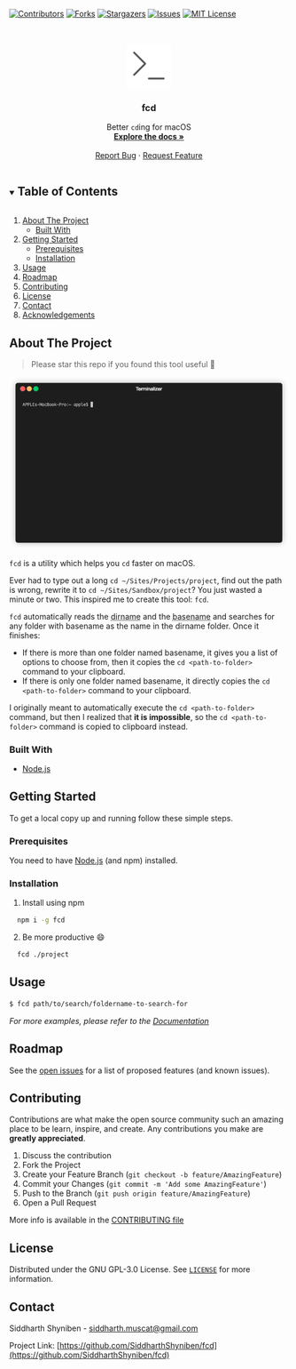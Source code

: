 [![Contributors][contributors-shield]][contributors-url]
[![Forks][forks-shield]][forks-url]
[![Stargazers][stars-shield]][stars-url]
[![Issues][issues-shield]][issues-url]
[![MIT License][license-shield]][license-url]



<!-- PROJECT LOGO -->
<br />
<p align="center">
  <a href="https://github.com/SiddharthShyniben/fcd">
    <img src="assets/logo.svg" alt="Logo" width="80" height="80">
  </a>

  <h3 align="center">fcd</h3>

  <p align="center">
    Better <code>cd</code>ing for macOS
    <br />
    <a href="https://github.com/SiddharthShyniben/fcd"><strong>Explore the docs »</strong></a>
    <br />
    <br />
    <a href="https://github.com/SiddharthShyniben/fcd/issues">Report Bug</a>
    ·
    <a href="https://github.com/SiddharthShyniben/fcd/issues">Request Feature</a>
  </p>
</p>



<!-- TABLE OF CONTENTS -->
<details open="open">
  <summary><h2 style="display: inline-block">Table of Contents</h2></summary>
  <ol>
    <li>
      <a href="#about-the-project">About The Project</a>
      <ul>
        <li><a href="#built-with">Built With</a></li>
      </ul>
    </li>
    <li>
      <a href="#getting-started">Getting Started</a>
      <ul>
        <li><a href="#prerequisites">Prerequisites</a></li>
        <li><a href="#installation">Installation</a></li>
      </ul>
    </li>
    <li><a href="#usage">Usage</a></li>
    <li><a href="#roadmap">Roadmap</a></li>
    <li><a href="#contributing">Contributing</a></li>
    <li><a href="#license">License</a></li>
    <li><a href="#contact">Contact</a></li>
    <li><a href="#acknowledgements">Acknowledgements</a></li>
  </ol>
</details>



<!-- ABOUT THE PROJECT -->
## About The Project

> Please star this repo if you found this tool useful :star2:

![fcd Screen Shot][product-gif]

`fcd` is a utility which helps you `cd` faster on macOS. 

Ever had to type out a long `cd ~/Sites/Projects/project`, find out the path is wrong, rewrite it to `cd ~/Sites/Sandbox/project`? You just wasted a minute or two. 
This inspired me to create this tool: `fcd`.

`fcd` automatically reads the <abbr title="the directory name of a path, similar to the Unix dirname command">dirname</abbr> and the <abbr title="the last portion of a path, similar to the Unix basename">basename</abbr> and searches for any folder with basename as the name in the dirname folder. Once it finishes:
* If there is more than one folder named basename, it gives you a list of options to choose from, then it copies the `cd <path-to-folder>` command to your clipboard.
* If there is only one folder named basename, it directly copies the `cd <path-to-folder>` command to your clipboard.

I originally meant to automatically execute the `cd <path-to-folder>` command, but then I realized that **it is impossible**, so the `cd <path-to-folder>` command is copied to clipboard instead.



### Built With

* [Node.js][node-url]


<!-- GETTING STARTED -->
## Getting Started

To get a local copy up and running follow these simple steps.

### Prerequisites

You need to have [Node.js][node-url] (and npm) installed.

### Installation

1. Install using npm
  ```sh
    npm i -g fcd
  ```
2. Be more productive :smile:
  ```sh
    fcd ./project
  ```

<!-- USAGE EXAMPLES -->
## Usage

```sh
$ fcd path/to/search/foldername-to-search-for
```

_For more examples, please refer to the [Documentation](https://example.com)_



<!-- ROADMAP -->
## Roadmap

See the [open issues](https://github.com/SiddharthShyniben/fcd/issues) for a list of proposed features (and known issues).



<!-- CONTRIBUTING -->
## Contributing

Contributions are what make the open source community such an amazing place to be learn, inspire, and create. Any contributions you make are **greatly appreciated**.

1. Discuss the contribution
2. Fork the Project
3. Create your Feature Branch (`git checkout -b feature/AmazingFeature`)
4. Commit your Changes (`git commit -m 'Add some AmazingFeature'`)
5. Push to the Branch (`git push origin feature/AmazingFeature`)
6. Open a Pull Request

More info is available in the [CONTRIBUTING file](./CONTRIBUTING.md)



<!-- LICENSE -->
## License

Distributed under the GNU GPL-3.0 License. See [`LICENSE`](./LICENSE) for more information.



<!-- CONTACT -->
## Contact

Siddharth Shyniben - siddharth.muscat@gmail.com

Project Link: [https://github.com/SiddharthShyniben/fcd](https://github.com/SiddharthShyniben/fcd)





<!-- MARKDOWN LINKS & IMAGES -->
[contributors-shield]: https://img.shields.io/github/contributors/SiddharthShyniben/fcd.svg?style=for-the-badge
[contributors-url]: https://github.com/SiddharthShyniben/fcd/graphs/contributors
[forks-shield]: https://img.shields.io/github/forks/SiddharthShyniben/fcd.svg?style=for-the-badge
[forks-url]: https://github.com/SiddharthShyniben/fcd/network/members
[stars-shield]: https://img.shields.io/github/stars/SiddharthShyniben/fcd.svg?style=for-the-badge
[stars-url]: https://github.com/SiddharthShyniben/fcd/stargazers
[issues-shield]: https://img.shields.io/github/issues/SiddharthShyniben/fcd.svg?style=for-the-badge
[issues-url]: https://github.com/SiddharthShyniben/fcd/issues
[license-shield]: https://img.shields.io/github/license/SiddharthShyniben/fcd.svg?style=for-the-badge
[license-url]: https://github.com/SiddharthShyniben/fcd/blob/master/LICENSE
[product-gif]: ./assets/demo/fcdemo.gif
[node-url]: https://nodejs.org
